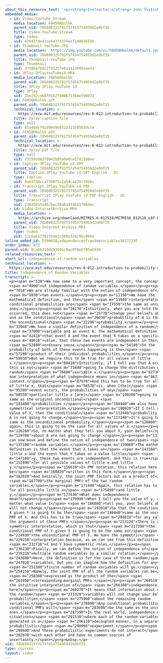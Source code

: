 ```yaml
---
about_this_resource_text: '<p><strong>Instructor:</strong> John Tsitsiklis</p>'
embedded_media:
  - id: Video-YouTube-Stream
    media_location: F6H50Hbulbk
    parent_uid: 78b608325f91f57454754959d2e0bf35
    title: Video-YouTube-Stream
    type: Video
    uid: 47642f0e41ce643fd374ee7140646596
  - id: Thumbnail-YouTube-JPG
    media_location: 'https://img.youtube.com/vi/F6H50Hbulbk/default.jpg'
    parent_uid: 78b608325f91f57454754959d2e0bf35
    title: Thumbnail-YouTube-JPG
    type: Thumbnail
    uid: 3798ba76dc2f93257e6a113386baaed1
  - id: 3Play-3PlayYouTubeid-MP4
    media_location: F6H50Hbulbk
    parent_uid: 78b608325f91f57454754959d2e0bf35
    title: 3Play-3Play YouTube id
    type: 3Play
    uid: 2be292cd68f0162fb08675384ef00833
  - id: F6H50Hbulbk.srt
    parent_uid: 78b608325f91f57454754959d2e0bf35
    technical_location: >-
      https://ocw.mit.edu/resources/res-6-012-introduction-to-probability-spring-2018/part-i-the-fundamentals/independence-of-random-variables/F6H50Hbulbk.srt
    title: 3play caption file
    type: null
    uid: 05a4ddcf92d96e9e631d311b05b3dcfe
  - id: F6H50Hbulbk.pdf
    parent_uid: 78b608325f91f57454754959d2e0bf35
    technical_location: >-
      https://ocw.mit.edu/resources/res-6-012-introduction-to-probability-spring-2018/part-i-the-fundamentals/independence-of-random-variables/F6H50Hbulbk.pdf
    title: 3play pdf file
    type: null
    uid: 73158dd82f9942b05e0e0ce57411d0ee
  - id: Caption-3Play YouTube id-SRT
    parent_uid: 78b608325f91f57454754959d2e0bf35
    title: Caption-3Play YouTube id-SRT-English - US
    type: Caption
    uid: 0a44730cca7350f5c1a54ca435c3916c
  - id: Transcript-3Play YouTube id-PDF
    parent_uid: 78b608325f91f57454754959d2e0bf35
    title: Transcript-3Play YouTube id-PDF-English - US
    type: Transcript
    uid: 23645659a46cbec50a8a974b41708dec
  - id: Video-InternetArchive-MP4
    media_location: >-
      https://archive.org/download/MITRES.6-012S18/MITRES6_012S18_L07-04_300k.mp4
    parent_uid: 78b608325f91f57454754959d2e0bf35
    title: Video-Internet Archive-MP4
    type: Video
    uid: 12c6ae1770231de2c5b0a32ec9bc86bb
inline_embed_id: 5390038independenceofrandomvariables58372235
order_index: 672
parent_uid: 9ca6b310dc93095c9ac0f0e5f95e6930
related_resources_text: ''
short_url: independence-of-random-variables
technical_location: >-
  https://ocw.mit.edu/resources/res-6-012-introduction-to-probability-spring-2018/part-i-the-fundamentals/independence-of-random-variables
title: Independence of Random Variables
transcript: >-
  <p><span m="520">We now come to a very important concept, the concept</span>
  <span m="4090">of independence of random variables.</span></p><p><span
  m="7010">We are already familiar with the notion of independence of</span>
  <span m="9930">two events.</span></p><p><span m="11190">We have the
  mathematical definition, and the</span> <span m="13940">interpretation is that
  conditional probabilities are</span> <span m="17550">the same as unconditional
  ones.</span></p><p><span m="20170">Intuitively, when you are told that B
  occurred, this does not</span> <span m="25770">change your beliefs about A,
  and so the conditional</span> <span m="29030">probability of A is the same as
  the unconditional</span> <span m="32290">probability.</span></p><p><span
  m="33960">We have a similar definition of independence of a random</span>
  <span m="37000">variable and an event A. The mathematical definition is</span>
  <span m="42410">that event A and the event that X takes on a specific</span>
  <span m="48610">value, that these two events are independent in the</span>
  <span m="52880">ordinary sense.</span></p><p><span m="54140">So the
  probability of both of these events happening is the</span> <span
  m="57280">product of their individual probabilities.</span></p><p><span
  m="59930">But we require this to be true for all values of little
  x.</span></p><p><span m="66410">Intuitively, if I tell you that A occurred,
  this is not</span> <span m="73440">going to change the distribution of the
  random</span> <span m="76600">variable x.</span></p><p><span m="82730">This is
  one interpretation of what independence means in</span> <span m="86730">this
  context.</span></p><p><span m="87970">And this has to be true for all values
  of little x, that</span> <span m="94570">is, when [the]</span> <span
  m="95390">event occurs, the probabilities of any</span> <span
  m="98550">particular little x [are]</span> <span m="100280">going to be the
  same as the original unconditional</span> <span
  m="103400">probabilities.</span></p><p><span m="104940">We also have a
  symmetrical interpretation.</span></p><p><span m="108020">If I tell you the
  value of X, then the conditional</span> <span m="112440">probability of event
  A is not going to change.</span></p><p><span m="117140">It's going to be the
  same as the unconditional probability.</span></p><p><span m="120860">And
  again, this is going to be the case for all values of X.</span></p><p><span
  m="126260">So, no matter what they tell you about X, your beliefs</span> <span
  m="129780">about A are not going to change.</span></p><p><span m="133820">We
  can now move and define the notion of independence of two</span> <span
  m="137100">random variables.</span></p><p><span m="139060">The mathematical
  definition is that the event that X takes on</span> <span m="143160">a value
  little x and the event that Y takes on a value little</span> <span
  m="147180">y, these two events are independent, and this is true</span> <span
  m="151490">for all possible values of little x and little
  y.</span></p><p><span m="156610">In PMF notation, this relation here can
  be</span> <span m="160420">written in this form.</span></p><p><span
  m="162020">And basically, the joint PMF factors out as a product of</span>
  <span m="167700">the marginal PMFs of the two random
  variables.</span></p><p><span m="171440">Again, this relation has to be true
  for all possible little x</span> <span m="175890">and little
  y.</span></p><p><span m="177630">What does independence
  mean?</span></p><p><span m="179990">When I tell you the value of y, and no
  matter what value I</span> <span m="186880">tell you, your beliefs about X
  will not change.</span></p><p><span m="192010">So that the conditional PMF of
  X given Y is going to be the</span> <span m="198440">same as the unconditional
  PMF of X. And this has to be true</span> <span m="204810">for any values of
  the arguments of these PMFs.</span></p><p><span m="213120">There is also a
  symmetric interpretation, which is that</span> <span m="217190">the
  conditional PMF of Y given X is going to be the same as</span> <span
  m="224930">the unconditional PMF of Y. We have the symmetric</span> <span
  m="229250">interpretation because, as we can see from this definition,</span>
  <span m="232710">X and Y have symmetric roles.</span></p><p><span
  m="236230">Finally, we can define the notion of independence of</span> <span
  m="239310">multiple random variables by a similar relation.</span></p><p><span
  m="243880">Here, the definition is for the case of three random</span> <span
  m="247020">variables, but you can imagine how the definition for any</span>
  <span m="251380">finite number of random variables will go.</span></p><p><span
  m="254150">Namely, the joint PMF of all the random variables can be</span>
  <span m="258360">expressed as the product of the</span> <span
  m="261050">corresponding marginal PMFs.</span></p><p><span m="264510">What is
  the intuitive interpretation of</span> <span m="266380">independence
  here?</span></p><p><span m="268270">It means that information about some of
  the random</span> <span m="271320">variables will not change your beliefs, the
  probabilities,</span> <span m="275900">about the remaining random
  variables.</span></p><p><span m="278980">Any conditional probabilities and any
  conditional PMFs will</span> <span m="283600">be the same as the unconditional
  ones.</span></p><p><span m="287590">In the real world, independence models
  situations</span> <span m="291530">where each of the random variables is
  generated in a</span> <span m="296110">decoupled manner, in a separate
  probabilistic</span> <span m="298960">experiment.</span></p><p><span
  m="299940">And these probabilistic experiments do not interact</span> <span
  m="302970">with each other and have no common sources of
  uncertainty.</span></p><p>&nbsp;</p>
uid: 78b608325f91f57454754959d2e0bf35
type: courses
layout: video
---
```

